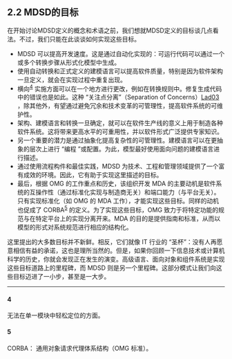 ## 2.2 MDSD的目标
在开始讨论MDSD定义的概念和术语之前，我们想就MDSD定义的目标谈几点看法。不过，我们只能在此谈谈如何实现这些目标。

- MDSD 可以提高开发速度。这是通过自动化实现的：可运行代码可以通过一个或多个转换步骤从形式化模型中生成。
- 使用自动转换和正式定义的建模语言可以提高软件质量，特别是因为软件架构一旦定义，就会在实现过程中重复出现。
- 横向<sup>[4](#4)</sup>
 实施方面可以在一个地方进行更改，例如在转换规则中。修复生成代码中的错误也是如此。这种 “关注点分离”（Separation of Concerns）[Lad03](../ref.md#lad03) ，除其他外，有望通过避免冗余和技术变革的可管理性，提高软件系统的可维护性。
- 架构、建模语言和转换一旦确定，就可以在软件生产线的意义上用于制造各种软件系统。这将带来更高水平的可重用性，并以软件形式广泛提供专家知识。
- 另一个重要的潜力是通过抽象化提高复杂性的可管理性。建模语言可以在更抽象的层次上进行 “编程 ”或配置。为此，模型最好使用面向问题的建模语言进行描述。
- 通过使用流程构件和最佳实践，MDSD 为技术、工程和管理领域提供了一个富有成效的环境。因此，它有助于实现这里描述的目标。
- 最后，根据 OMG 的工作重点和历史，该组织开发 MDA 的主要动机是软件系统的互操作性（通过标准化实现与制造商无关）和端口能力（与平台无关）。只有实现标准化（如 OMG 的 MDA 工作），才能实现这些目标。同样的动机也促成了 CORBA<sup>[5](#5)</sup>
 的定义。为了实现这些目标，OMG 致力于将特定功能的规范与在特定平台上的实现分离开来。MDA 的目的是提供指南和标准，从而以模型的形式对系统规范进行相应的结构化。

这里提出的大多数目标并不新鲜。相反，它们就像 IT 行业的 “圣杯”：没有人再愿意相信有益的承诺，这也是理所当然的。但是，如果你回顾一下信息技术或计算机科学的历史，你就会发现正在发生的演变。高级语言、面向对象和组件系统是实现这些目标道路上的里程碑，而 MDSD 则是另一个里程碑。这部分模式让我们向这些目标迈进了一小步，甚至是一大步。

---
#### 4 
无法在单一模块中轻松定位的方面。

#### 5 
CORBA： 通用对象请求代理体系结构（OMG 标准）。
